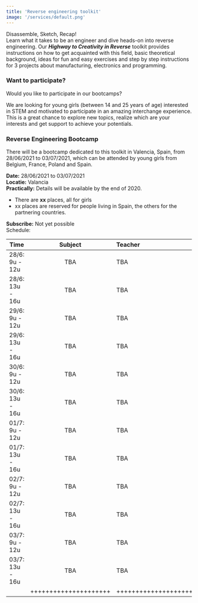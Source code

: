 ```yaml
---
title: 'Reverse engineering toolkit'
image: '/services/default.png'
---
```


Disassemble, Sketch, Recap!  
Learn what it takes to be an engineer and dive heads-on into reverse engineering. Our _**Highway to Creativity in Reverse**_ toolkit provides instructions on how to get acquainted with this field, basic theoretical background, ideas for fun and easy exercises and step by step instructions for 3 projects about manufacturing, electronics and programming.


### Want to participate?

Would you like to participate in our bootcamps?

We are looking for young girls (between 14 and 25 years of age) interested in STEM and motivated to participate in an amazing interchange experience. This is a great chance to explore new topics, realize which are your interests and get support to achieve your potentials.

### Reverse Engineering Bootcamp

There will be a bootcamp dedicated to this toolkit in Valencia, Spain, from 28/06/2021 to 03/07/2021, which can be attended by young girls from Belgium, France, Poland and Spain.

**Date:** 28/06/2021 to 03/07/2021  
**Locatie:** Valancia  
**Practically:** Details will be available by the end of 2020.

* There are <b>xx</b> places, all for girls
* xx places are reserved for people living in Spain, the others for the partnering countries.

**Subscribe:** Not yet possible  
Schedule:  

| Time           | Subject       | Teacher  |
| -------------  |:-------------:| :-----   |
| 28/6: 9u - 12u | TBA |TBA |
| 28/6: 13u - 16u| TBA |TBA |
| 29/6: 9u - 12u | TBA |TBA |
| 29/6: 13u - 16u| TBA |TBA |
| 30/6: 9u - 12u | TBA |TBA |
| 30/6: 13u - 16u| TBA |TBA |
| 01/7: 9u - 12u | TBA |TBA |
| 01/7: 13u - 16u| TBA |TBA |
| 02/7: 9u - 12u | TBA |TBA |
| 02/7: 13u - 16u| TBA |TBA |
| 03/7: 9u - 12u | TBA |TBA |
| 03/7: 13u - 16u| TBA |TBA |
|  | +++++++++++++++++++++ | +++++++++++++++++++++ |